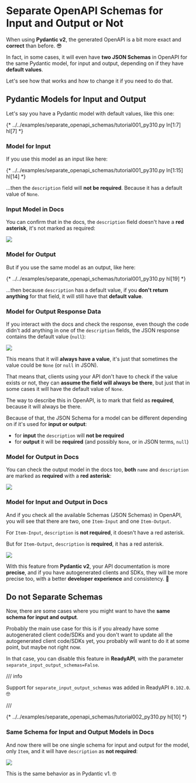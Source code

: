 # Separate OpenAPI Schemas for Input and Output or Not

When using **Pydantic v2**, the generated OpenAPI is a bit more exact and **correct** than before. 😎

In fact, in some cases, it will even have **two JSON Schemas** in OpenAPI for the same Pydantic model, for input and output, depending on if they have **default values**.

Let's see how that works and how to change it if you need to do that.

## Pydantic Models for Input and Output

Let's say you have a Pydantic model with default values, like this one:

{* ../../examples/separate_openapi_schemas/tutorial001_py310.py ln[1:7] hl[7] *}

### Model for Input

If you use this model as an input like here:

{* ../../examples/separate_openapi_schemas/tutorial001_py310.py ln[1:15] hl[14] *}

...then the `description` field will **not be required**. Because it has a default value of `None`.

### Input Model in Docs

You can confirm that in the docs, the `description` field doesn't have a **red asterisk**, it's not marked as required:

<div class="screenshot">
<img src="/img/tutorial/separate-openapi-schemas/image01.png">
</div>

### Model for Output

But if you use the same model as an output, like here:

{* ../../examples/separate_openapi_schemas/tutorial001_py310.py hl[19] *}

...then because `description` has a default value, if you **don't return anything** for that field, it will still have that **default value**.

### Model for Output Response Data

If you interact with the docs and check the response, even though the code didn't add anything in one of the `description` fields, the JSON response contains the default value (`null`):

<div class="screenshot">
<img src="/img/tutorial/separate-openapi-schemas/image02.png">
</div>

This means that it will **always have a value**, it's just that sometimes the value could be `None` (or `null` in JSON).

That means that, clients using your API don't have to check if the value exists or not, they can **assume the field will always be there**, but just that in some cases it will have the default value of `None`.

The way to describe this in OpenAPI, is to mark that field as **required**, because it will always be there.

Because of that, the JSON Schema for a model can be different depending on if it's used for **input or output**:

* for **input** the `description` will **not be required**
* for **output** it will be **required** (and possibly `None`, or in JSON terms, `null`)

### Model for Output in Docs

You can check the output model in the docs too, **both** `name` and `description` are marked as **required** with a **red asterisk**:

<div class="screenshot">
<img src="/img/tutorial/separate-openapi-schemas/image03.png">
</div>

### Model for Input and Output in Docs

And if you check all the available Schemas (JSON Schemas) in OpenAPI, you will see that there are two, one `Item-Input` and one `Item-Output`.

For `Item-Input`, `description` is **not required**, it doesn't have a red asterisk.

But for `Item-Output`, `description` is **required**, it has a red asterisk.

<div class="screenshot">
<img src="/img/tutorial/separate-openapi-schemas/image04.png">
</div>

With this feature from **Pydantic v2**, your API documentation is more **precise**, and if you have autogenerated clients and SDKs, they will be more precise too, with a better **developer experience** and consistency. 🎉

## Do not Separate Schemas

Now, there are some cases where you might want to have the **same schema for input and output**.

Probably the main use case for this is if you already have some autogenerated client code/SDKs and you don't want to update all the autogenerated client code/SDKs yet, you probably will want to do it at some point, but maybe not right now.

In that case, you can disable this feature in **ReadyAPI**, with the parameter `separate_input_output_schemas=False`.

/// info

Support for `separate_input_output_schemas` was added in ReadyAPI `0.102.0`. 🤓

///

{* ../../examples/separate_openapi_schemas/tutorial002_py310.py hl[10] *}

### Same Schema for Input and Output Models in Docs

And now there will be one single schema for input and output for the model, only `Item`, and it will have `description` as **not required**:

<div class="screenshot">
<img src="/img/tutorial/separate-openapi-schemas/image05.png">
</div>

This is the same behavior as in Pydantic v1. 🤓
